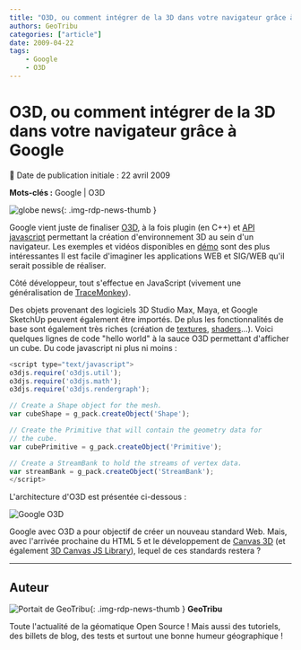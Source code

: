 ```yaml
---
title: "O3D, ou comment intégrer de la 3D dans votre navigateur grâce à Google"
authors: GeoTribu
categories: ["article"]
date: 2009-04-22
tags:
    - Google
    - O3D
---
```


# O3D, ou comment intégrer de la 3D dans votre navigateur grâce à Google

:calendar: Date de publication initiale : 22 avril 2009

**Mots-clés :** Google | O3D

![globe news](https://cdn.geotribu.fr/img/internal/icons-rdp-news/world.png){: .img-rdp-news-thumb }

Google vient juste de finaliser [O3D](http://code.google.com/apis/o3d/), à la fois plugin (en C++) et [API javascript](http://code.google.com/apis/o3d/docs/utilitylist.html) permettant la création d'environnement 3D au sein d'un navigateur. Les exemples et vidéos disponibles en [démo](http://code.google.com/apis/o3d/docs/samplesdirectory.html) sont des plus intéressantes Il est facile d'imaginer les applications WEB et SIG/WEB qu'il serait possible de réaliser.

Côté développeur, tout s'effectue en JavaScript (vivement une généralisation de [TraceMonkey](http://3liz.com/blog/rldhont/index.php/2008/08/23/174-tracemonkey-une-bonne-nouvelle-pour-le-sig-en-javascript)).

Des objets provenant des logiciels 3D Studio Max, Maya, et Google SketchUp peuvent également être importés. De plus les fonctionnalités de base sont également très riches (création de [textures](http://code.google.com/apis/o3d/docs/samplesdirectory.html#textures), [shaders](http://code.google.com/apis/o3d/docs/samplesdirectory.html#shaders)...). Voici quelques lignes de code "hello world" à la sauce O3D permettant d'afficher un cube. Du code javascript ni plus ni moins :  

```javascript
<script type="text/javascript">
o3djs.require('o3djs.util');
o3djs.require('o3djs.math');
o3djs.require('o3djs.rendergraph');

// Create a Shape object for the mesh.
var cubeShape = g_pack.createObject('Shape');

// Create the Primitive that will contain the geometry data for
// the cube.
var cubePrimitive = g_pack.createObject('Primitive');

// Create a StreamBank to hold the streams of vertex data.
var streamBank = g_pack.createObject('StreamBank');
</script>
```

L'architecture d'O3D est présentée ci-dessous :

![Google O3D](https://cdn.geotribu.fr/img/articles-blog-rdp/capture-ecran/google_o3d_schema_software_stack.png)

Google avec O3D a pour objectif de créer un nouveau standard Web. Mais, avec l'arrivée prochaine du HTML 5 et le développement de [Canvas 3D](https://wiki.mozilla.org/Canvas:3D) (et également [3D Canvas JS Library](http://www.c3dl.org/)), lequel de ces standards restera ?

----

## Auteur

![Portait de GeoTribu](https://cdn.geotribu.fr/img/internal/charte/geotribu_logo_64x64.png){: .img-rdp-news-thumb }
**GeoTribu**

Toute l'actualité de la géomatique Open Source ! Mais aussi des tutoriels, des billets de blog, des tests et surtout une bonne humeur géographique !
